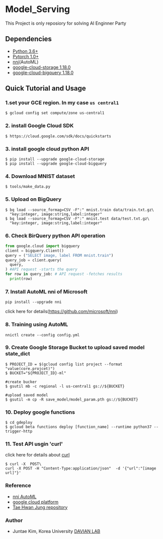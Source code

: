# Model_Serving
This Project is only reposiory for solving AI Enginner Party

## Dependencies
* [Python 3.6+](https://www.python.org/downloads/)
* [Pytorch 1.0+](https://pytorch.org/)
* [nni](https://github.com/microsoft/nni)(AutoML)
* [google-cloud-storage 1.18.0](https://cloud.google.com/products/storage/?hl=ko&utm_source=google&utm_medium=cpc&utm_campaign=japac-KR-all-ko-dr-bkws-all-super-trial-e-dr-1003987&utm_content=text-ad-none-none-DEV_c-CRE_249736096014-ADGP_Hybrid+%7C+AW+SEM+%7C+BKWS+~+T1+%7C+EXA+%7C+Storage+%7C+1:1+%7C+KR+%7C+ko+%7C+cloud+storage+%7C+google+storage+%7C+en-KWID_43700030027797723-kwd-2833008840&userloc_1009871&utm_term=KW_google%20storage&gclid=Cj0KCQjwqs3rBRCdARIsADe1pfSIWITyBlJz2NmEsJkUiTxNVmgexAXcWS3Man5-XZ7QlfjSQQb1UDAaAhcwEALw_wcB)
* [google-cloud-bigquery 1.18.0](https://cloud.google.com/bigquery/?hl=ko&utm_source=google&utm_medium=cpc&utm_campaign=japac-KR-all-ko-dr-bkws-all-super-trial-e-dr-1003987&utm_content=text-ad-none-none-DEV_c-CRE_263273142169-ADGP_Hybrid+%7C+AW+SEM+%7C+BKWS+~+T1+%7C+EXA+%7C+Big+Data+%7C+1:1+%7C+KR+%7C+ko+%7C+big+query+%7C+google+bigquery+%7C+en-KWID_43700030027797576-kwd-63326440124&userloc_1009871&utm_term=KW_google%20bigquery&gclid=Cj0KCQjwqs3rBRCdARIsADe1pfTmpa8viuebXAHYmpK815sGPjBcp6AJ5Wp8o8CRjjOSMEXwt3pnFZgaAvCxEALw_wcB)

 
 ## Quick Tutorial and Usage
 
 ### 1.set your GCE region. In my case `us central1` 
 ```shell
 $ gcloud config set compute/zone us-central1
 ```
 
 ### 2. install Google Cloud SDK
 ```shell
 $ https://cloud.google.com/sdk/docs/quickstarts
 ```
 
 ### 3. install google cloud python API
 ```shell
 $ pip install --upgrade google-cloud-storage
 $ pip install --upgrade google-cloud-bigquery
 ```
 
 ### 4. Download MNIST dataset
 ```shell
 $ tools/make_data.py
```

### 5. Upload on BigQuery
```shell
$ bq load --source_formag=CSV -F":" mnist.train data/train.txt.gz\
  "key:integer, image:string,label:integer"
$ bq load --source_formag=CSV -F":" mnist.test data/test.txt.gz\
  "key:integer, image:string,label:integer"
```

### 6. Check BirQuery python API operation
```python
from google.cloud import bigquery
client = bigquery.Client()
query = ("SELECT image, label FROM mnist.train")
query_job = client.query(
  query,
) #API request -starts the query
for row in query_job: # API request -fetches results
  print(row)
```

### 7. Install AutoML nni of Microsoft
```shell
pip install --upgrade nni
```
click here for details(https://github.com/microsoft/nni)

### 8. Training using AutoML
```shell
nnictl create --config config.yml
```

### 9. Create Google Storage Bucket to upload saved model state_dict 
```shell
$ PROJECT_ID = $(gcloud config list project --format "value(core.projcet)")
$ BUCKET="${PROJECT_ID}-ml"

#create bucker
$ gsutil mb -c regional -l us-central1 gs://${BUCKET}

#upload saved model
$ gsutil -m cp -R save_model/model_param.pth gs://${BUCKET}
```

### 10. Deploy google functions
```shell
$ cd gdeploy
$ gcloud beta functions deploy [function_name] --runtime python37 --trigger-http
```
### 11. Test API usgin 'curl'
click here for details about [curl](https://curl.haxx.se/)
```shell
$ curl -X  POST\
curl -X POST -H "Content-Type:application/json"  -d '{"url":"[image url]"}'
```

### Reference
- [nni AutoML](https://github.com/microsoft/nni)
- [google cloud platform](https://cloud.google.com/gcp/?hl=ko&utm_source=google&utm_medium=cpc&utm_campaign=japac-KR-all-ko-dr-bkws-all-super-trial-e-dr-1003987&utm_content=text-ad-none-none-DEV_c-CRE_249736095768-ADGP_Hybrid%20%7C%20AW%20SEM%20%7C%20BKWS%20~%20T1%20%7C%20EXA%20%7C%20General%20%7C%201:1%20%7C%20KR%20%7C%20ko%20%7C%20cloud%20platform%20%7C%20google%20cloud%20platform%20%7C%20en-KWID_43700030027797672-kwd-26415313501&userloc_1009871&utm_term=KW_google%20cloud%20platform&gclid=Cj0KCQjwqs3rBRCdARIsADe1pfTUBYryyxIz4elnIW-MaexvwpV-RHlOhODxME2Hid7kGJAYJJtvDPgaAj8dEALw_wcB)
- [Tae Hwan Jung repository](github.com/graykode/mnist-flow)

### Author
- Juntae Kim, Korea University [DAVIAN LAB](http://davian.korea.ac.kr/)





 
 
